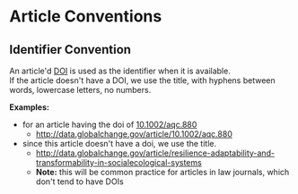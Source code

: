 # Article Conventions

## Identifier Convention

An article'd [DOI](../external_conventions/doi.md) is used as the identifier
when it is available.  
If the article doesn't have a DOI, we use the title, with hyphens between words, lowercase letters, no numbers.

**Examples:**
   * for an article having the doi of [10.1002/aqc.880](http://data.globalchange.gov/article/10.1002/aqc.880)
      * http://data.globalchange.gov/article/10.1002/aqc.880
   *  since this article doesn't have a doi, we use the title.
      * http://data.globalchange.gov/article/resilience-adaptability-and-transformability-in-socialecological-systems
      * **Note:** this will be common practice for articles in law journals, which don't tend to have DOIs

## 

